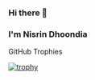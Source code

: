 ### Hi there 👋
### I'm Nisrin Dhoondia  


<!--
**mygoal-javadeveloper/mygoal-javadeveloper** is a ✨ _special_ ✨ repository because its `README.md` (this file) appears on your GitHub profile.

Here are some ideas to get you started:

- 🔭 I’m currently working on ...
- 🌱 I’m currently learning ...
- 👯 I’m looking to collaborate on ...
- 🤔 I’m looking for help with ...
- 💬 Ask me about ...
- 📫 How to reach me: ...
- 😄 Pronouns: ...
- ⚡ Fun fact: ...
-->


GitHub Trophies  
<!--
**[![trophy](https://github-profile-trophy.vercel.app/?username=mygoal-javadeveloper&theme=onedark)](https://github.com/mygoal-javadeveloper/github-profile-trophy)**
**[![trophy](https://github-profile-trophy.vercel.app/?username=mygoal-javadeveloper&theme=onedark)](https://github.com/mygoal-javadeveloper)**
[![trophy](https://github-profile-trophy.vercel.app/?username=mygoal-javadeveloper&theme=onedark&no-cache=1)](https://github.com/mygoal-javadeveloper)
-->
[![trophy](https://github-profile-trophy.vercel.app/?username=mygoal-javadeveloper&theme=tokyonight&no-cache=1)](https://github.com/mygoal-javadeveloper)
